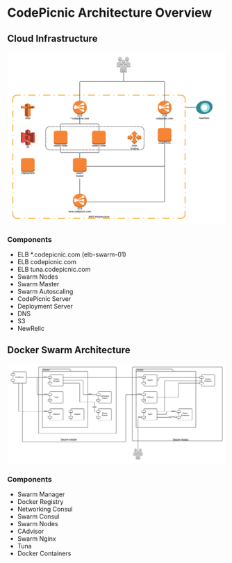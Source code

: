 # CodePicnic Architecture Overview

## Cloud Infrastructure

![CodePicnic Cloud Infrastructure](cloud_architecture.png)

### Components

* ELB *.codepicnic.com (elb-swarm-01)
* ELB codepicnic.com
* ELB tuna.codepicnic.com
* Swarm Nodes
* Swarm Master
* Swarm Autoscaling
* CodePicnic Server
* Deployment Server
* DNS
* S3
* NewRelic

## Docker Swarm Architecture

![CodePicnic Swarm Architecture](swarm_architecture.png)

### Components

* Swarm Manager
* Docker Registry
* Networking Consul
* Swarm Consul
* Swarm Nodes
* CAdvisor
* Swarm Nginx
* Tuna
* Docker Containers
